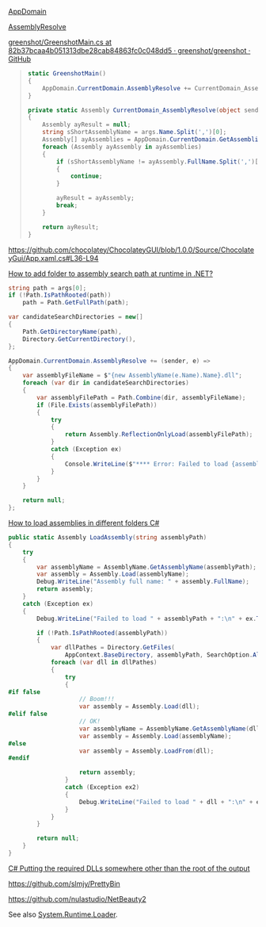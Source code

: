 [AppDomain](https://learn.microsoft.com/en-us/dotnet/api/system.appdomain?view=net-6.0)

[AssemblyResolve](https://github.com/microsoft/perfview/blob/main/src/HeapDump/Program.cs)

[greenshot/GreenshotMain.cs at 82b37bcaa4b051313dbe28cab84863fc0c048dd5 · greenshot/greenshot · GitHub](https://github.com/greenshot/greenshot/blob/82b37bcaa4b051313dbe28cab84863fc0c048dd5/src/Greenshot/GreenshotMain.cs#L35-L57)

> ```csharp
> static GreenshotMain()
> {
>     AppDomain.CurrentDomain.AssemblyResolve += CurrentDomain_AssemblyResolve;
> }
> 
> private static Assembly CurrentDomain_AssemblyResolve(object sender, ResolveEventArgs args)
> {
>     Assembly ayResult = null;
>     string sShortAssemblyName = args.Name.Split(',')[0];
>     Assembly[] ayAssemblies = AppDomain.CurrentDomain.GetAssemblies();
>     foreach (Assembly ayAssembly in ayAssemblies)
>     {
>         if (sShortAssemblyName != ayAssembly.FullName.Split(',')[0])
>         {
>             continue;
>         }
> 
>         ayResult = ayAssembly;
>         break;
>     }
> 
>     return ayResult;
> }
> ```

https://github.com/chocolatey/ChocolateyGUI/blob/1.0.0/Source/ChocolateyGui/App.xaml.cs#L36-L94

[How to add folder to assembly search path at runtime in .NET?](https://stackoverflow.com/questions/1373100/how-to-add-folder-to-assembly-search-path-at-runtime-in-net)

```csharp
string path = args[0];
if (!Path.IsPathRooted(path))
    path = Path.GetFullPath(path);

var candidateSearchDirectories = new[]
{
    Path.GetDirectoryName(path),
    Directory.GetCurrentDirectory(),
};

AppDomain.CurrentDomain.AssemblyResolve += (sender, e) =>
{
    var assemblyFileName = $"{new AssemblyName(e.Name).Name}.dll";
    foreach (var dir in candidateSearchDirectories)
    {
        var assemblyFilePath = Path.Combine(dir, assemblyFileName);
        if (File.Exists(assemblyFilePath))
        {
            try
            {
                return Assembly.ReflectionOnlyLoad(assemblyFilePath);
            }
            catch (Exception ex)
            {
                Console.WriteLine($"**** Error: Failed to load {assemblyFilePath}: {ex.Message}");
            }
        }
    }

    return null;
};
```

[How to load assemblies in different folders C#](https://stackoverflow.com/questions/39170790/how-to-load-assemblies-in-different-folders-c-sharp)

```csharp
public static Assembly LoadAssembly(string assemblyPath)
{
    try
    {
        var assemblyName = AssemblyName.GetAssemblyName(assemblyPath);
        var assembly = Assembly.Load(assemblyName);
        Debug.WriteLine("Assembly full name: " + assembly.FullName);
        return assembly;
    }
    catch (Exception ex)
    {
        Debug.WriteLine("Failed to load " + assemblyPath + ":\n" + ex.ToString());

        if (!Path.IsPathRooted(assemblyPath))
        {
            var dllPathes = Directory.GetFiles(
                AppContext.BaseDirectory, assemblyPath, SearchOption.AllDirectories);
            foreach (var dll in dllPathes)
            {
                try
                {
#if false
                    // Boom!!!
                    var assembly = Assembly.Load(dll);
#elif false
                    // OK!
                    var assemblyName = AssemblyName.GetAssemblyName(dll);
                    var assembly = Assembly.Load(assemblyName);
#else
                    var assembly = Assembly.LoadFrom(dll);
#endif

                    return assembly;
                }
                catch (Exception ex2)
                {
                    Debug.WriteLine("Failed to load " + dll + ":\n" + ex2.ToString());
                }
            }
        }

        return null;
    }
}
```

[C# Putting the required DLLs somewhere other than the root of the output](https://stackoverflow.com/questions/2445556/c-sharp-putting-the-required-dlls-somewhere-other-than-the-root-of-the-output)

https://github.com/slmjy/PrettyBin

https://github.com/nulastudio/NetBeauty2

See also [System.Runtime.Loader](System.Runtime.Loader.md).
